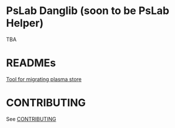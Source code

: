# PsLab Danglib (soon to be PsLab Helper)

TBA

# READMEs

[Tool for migrating plasma store](./docs/plasma-data-migration-tool.md)

# CONTRIBUTING

See [CONTRIBUTING](./CONTRIBUTING.md)
